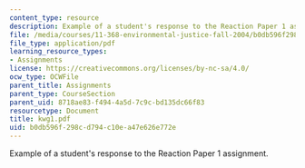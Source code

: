 ```yaml
---
content_type: resource
description: Example of a student's response to the Reaction Paper 1 assignment.
file: /media/courses/11-368-environmental-justice-fall-2004/b0db596f298cd794c10ea47e626e772e_kwg1.pdf
file_type: application/pdf
learning_resource_types:
- Assignments
license: https://creativecommons.org/licenses/by-nc-sa/4.0/
ocw_type: OCWFile
parent_title: Assignments
parent_type: CourseSection
parent_uid: 8718ae83-f494-4a5d-7c9c-bd135dc66f83
resourcetype: Document
title: kwg1.pdf
uid: b0db596f-298c-d794-c10e-a47e626e772e
---
```

Example of a student's response to the Reaction Paper 1 assignment.
